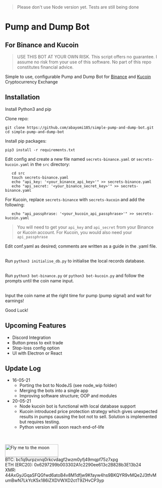 > Please don't use Node version yet. Tests are still being done
# Pump and Dump Bot
## For Binance and Kucoin

> USE THIS BOT AT YOUR OWN RISK. This script offers no guarantee. I assume no risk from your use of this software. No part of this repo constitutes financial advice.

Simple to use, configurable Pump and Dump Bot for [Binance](https://binance.com) and [Kucoin](https://www.kucoin.com) Cryptocurrency Exchange

## Installation

Install Python3 and pip

Clone repo:
```
git clone https://github.com/abayomi185/simple-pump-and-dump-bot.git
cd simple-pump-and-dump-bot
```

Install pip packages:

```pip3 install -r requirements.txt``` 

Edit config and create a new file named ```secrets-binance.yaml``` or ```secrets-kucoin.yaml``` in the ```src``` directory:

```
   cd src
   touch secrets-binance.yaml
   echo "api_key: '<your_binance_api_key>'" >> secrets-binance.yaml
   echo "api_secret: '<your_binance_secret_key>'" >> secrets-binance.yaml
```
For Kucoin, replace ```secrets-binance``` with ```secrets-kucoin``` and add the following:
```
   echo "api_passphrase: '<your_kucoin_api_passphrase>'" >> secrets-kucoin.yaml
```

> You will need to get your ```api_key``` and ```api_secret``` from your Binance or Kucoin account.
> For Kucoin, you would also need your ```api_passphrase```

Edit conf.yaml as desired; comments are written as a guide in the .yaml file.  
<br/>

Run ```python3 initialise_db.py``` to initialise the local records database.  
<br/>

Run ```python3 bot-binance.py``` or ```python3 bot-kucoin.py``` and follow the prompts until the coin name input.  
<br/>

Input the coin name at the right time for pump (pump signal) and wait for earnings!

Good Luck!  

## Upcoming Features
- Discord Integration
- Button press to exit trade
- Stop-loss config option
- UI with Electron or React

## Update Log
- 16-05-21
  - Porting the bot to NodeJS (see node_wip folder)
  - Merging the bots into a single app
  - Improving software structure; OOP and modules
- 20-05-21
  - Node kucoin bot is functional with local database support
  - Kucoin introduced price protection strategy which gives unexpected results in pumps causing the bot not to sell. Solution is implemented but requires testing.
  - Python version will soon reach end-of-life
<br/>
<br/>
<a href="https://www.buymeacoffee.com/abayomi185" target="_blank"><img src="https://www.buymeacoffee.com/assets/img/custom_images/orange_img.png" alt="Fly me to the moon" style="height: 41px !important;width: 174px !important;box-shadow: 0px 3px 2px 0px rgba(190, 190, 190, 0.5) !important;-webkit-box-shadow: 0px 3px 2px 0px rgba(190, 190, 190, 0.5) !important;"></a><br/>
BTC: bc1q9urpzxnq0rkcvdagf2wzm0yfj49mqpf75z7xpg<br/>
ETH (ERC20): 0x6297299b003302A1c2290ee613c2B828b3E13b24<br/>
XMR: 44AxGyJGqaSFQGfwd6atoB4v8M1dfjw9Kfayw4hs9BKQYR9vMQe2J3tfvMumBwN7LkYcK5x186iZXDVWXD2ctT9ZHvCP3yp
